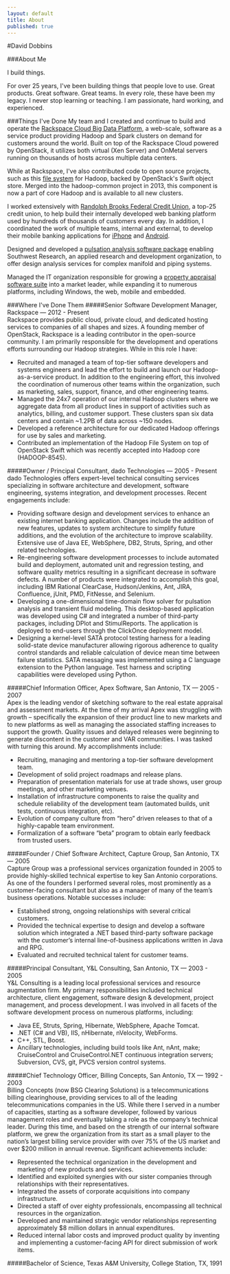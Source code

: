 ```yaml
---
layout: default
title: About
published: true
---
```


#David Dobbins

###About Me

I build things.

For over 25 years, I've been building things that people love to use. Great products. Great software. Great teams. In every role, these have been my legacy. I never stop learning or teaching. I am passionate, hard working, and experienced.

###Things I've Done
My team and I created and continue to build and operate the [Rackspace Cloud Big Data Platform](http://www.rackspace.com/big-data), a web-scale, software as a service product providing Hadoop and Spark clusters on demand for customers around the world.  Built on top of the Rackspace Cloud powered by OpenStack, it utilizes both virtual (Xen Server) and OnMetal servers running on thousands of hosts across multiple data centers.

While at Rackspace, I've also contributed code to open source projects, such as this [file system](https://issues.apache.org/jira/browse/HADOOP-8545) for Hadoop, backed by OpenStack's Swift object store.  Merged into the hadoop-common project in 2013, this component is now a part of core Hadoop and is available to all new clusters.

I worked extensively with [Randolph Brooks Federal Credit Union](https://www.rbfcu.org/), a top-25 credit union, to help build their internally developed web banking platform used by hundreds of thousands of customers every day.  In addition, I coordinated the work of multiple teams, internal and external, to develop their mobile banking applications for [iPhone](https://itunes.apple.com/us/app/rbfcu-mobile/id363515015?mt=8) and [Android](https://play.google.com/store/apps/details?id=com.Vertifi.DeposZip.P314089681).

Designed and developed a [pulsation analysis software package](http://www.swri.org/4org/d18/mechflu/pulsat/taps.htm) enabling Southwest Research, an applied research and development organization, to offer design analysis services for complex manifold and piping systems.

Managed the IT organization responsible for growing a [property appraisal software suite](http://www.apexwin.com/appraiser/) into a market leader, while expanding it to numerous platforms, including Windows, the web, mobile and embedded.

###Where I've Done Them
#####Senior Software Development Manager, Rackspace — 2012 - Present  
Rackspace provides public cloud, private cloud, and dedicated hosting services to companies of all shapes and sizes. A founding member of OpenStack, Rackspace is a leading contributor in the open-source community.  I am primarily responsible for the development and operations efforts surrounding our Hadoop strategies. While in this role I have:

- Recruited and managed a team of top-tier software developers and systems engineers and lead the effort to build and launch our Hadoop-as-a-service product. In addition to the engineering effort, this involved the coordination of numerous other teams within the organization, such as marketing, sales, support, finance, and other engineering teams.
- Managed the 24x7 operation of our internal Hadoop clusters where we aggregate data from all product lines in support of activities such as analytics, billing, and customer support.  These clusters span six data centers and contain ~1.2PB of data across ~150 nodes.
- Developed a reference architecture for our dedicated Hadoop offerings for use by sales and marketing.
- Contributed an implementation of the Hadoop File System on top of OpenStack Swift which was recently accepted into Hadoop core (HADOOP-8545).

#####Owner / Principal Consultant, dado Technologies — 2005 - Present  
dado Technologies offers expert-level technical consulting services specializing in software architecture and development, software engineering, systems integration, and development processes. Recent engagements include:

- Providing software design and development services to enhance an existing internet banking application.  Changes include the addition of new features, updates to system architecture to simplify future additions, and the evolution of the architecture to improve scalability.  Extensive use of Java EE, WebSphere, DB2, Struts, Spring, and other related technologies.
- Re-engineering software development processes to include automated build and deployment, automated unit and regression testing, and software quality metrics resulting in a significant decrease in software defects. A number of products were integrated to accomplish this goal, including IBM Rational ClearCase, Hudson/Jenkins, Ant, JIRA, Confluence, jUnit, PMD, FitNesse, and Selenium.
- Developing a one-dimensional time-domain flow solver for pulsation analysis and transient fluid modeling.  This desktop-based application was developed using C# and integrated a number of third-party packages, including DPlot and StimulReports.  The application is deployed to end-users through the ClickOnce deployment model. 
- Designing a kernel-level SATA protocol testing harness for a leading solid-state device manufacturer allowing rigorous adherence to quality control standards and reliable calculation of device mean time between failure statistics. SATA messaging was implemented using a C language extension to the Python language.  Test harness and scripting capabilities were developed using Python.

#####Chief Information Officer, Apex Software, San Antonio, TX — 2005 - 2007  
Apex is the leading vendor of sketching software to the real estate appraisal and assessment markets.  At the time of my arrival Apex was struggling with growth – specifically the expansion of their product line to new markets and to new platforms as well as managing the associated staffing increases to support the growth.  Quality issues and delayed releases were beginning to generate discontent in the customer and VAR communities.  I was tasked with turning this around.  My accomplishments include:

- Recruiting, managing and mentoring a top-tier software development team.
- Development of solid project roadmaps and release plans.
- Preparation of presentation materials for use at trade shows, user group meetings, and other marketing venues.
- Installation of infrastructure components to raise the quality and schedule reliability of the development team (automated builds, unit tests, continuous integration, etc).
- Evolution of company culture from “hero” driven releases to that of a highly-capable team environment.
- Formalization of a software “beta” program to obtain early feedback from trusted users.

#####Founder / Chief Software Architect, Capture Group, San Antonio, TX  — 2005  
Capture Group was a professional services organization founded in 2005 to provide highly-skilled technical expertise to key San Antonio corporations.  As one of the founders I performed several roles, most prominently as a customer-facing consultant but also as a manager of  many of the team’s business operations.  Notable successes include:

- Established strong, ongoing relationships with several critical customers.
- Provided the technical expertise to design and develop a software solution which integrated a .NET based third-party software package with the customer’s internal line-of-business applications written in Java and RPG.
- Evaluated and recruited technical talent for customer teams.

#####Principal Consultant, Y&L Consulting, San Antonio, TX — 2003 - 2005  
Y&L Consulting is a leading local professional services and resource augmentation firm.  My primary responsibilities included technical architecture, client engagement, software design & development, project management, and process development.  I was involved in all facets of the software development process on numerous platforms, including:

- Java EE, Struts, Spring, Hibernate, WebSphere, Apache Tomcat.
- .NET (C# and VB), IIS, nHibernate, nVelocity, WebForms.
- C++, STL, Boost.
- Ancillary technologies, including build tools like Ant, nAnt, make; CruiseControl and CruiseControl.NET continuous integration servers; Subversion, CVS, git, PVCS version control systems.

#####Chief Technology Officer, Billing Concepts, San Antonio, TX — 1992 - 2003  
Billing Concepts (now BSG Clearing Solutions) is a telecommunications billing clearinghouse, providing services to all of the leading telecommunications companies in the US.  While there I served in a number of capacities, starting as a software developer, followed by various  management roles and eventually taking a role as the company’s technical leader.  During this time, and based on the strength of our internal software platform,  we grew the organization from its start as a small player to the nation’s largest billing service provider with over 75% of the US market and over $200 million in annual revenue. Significant achievements include:

- Represented the technical organization in the development and marketing of new products and services.
- Identified and exploited synergies with our sister companies through relationships with their representatives.
- Integrated the assets of corporate acquisitions into company infrastructure.
- Directed a staff of over eighty professionals, encompassing all technical resources in the organization.
- Developed and maintained strategic vendor relationships representing approximately $8 million dollars in annual expenditures.
- Reduced internal labor costs and improved product quality by inventing and implementing a customer-facing API for direct submission of work items.

#####Bachelor of Science, Texas A&M University, College Station, TX, 1991
